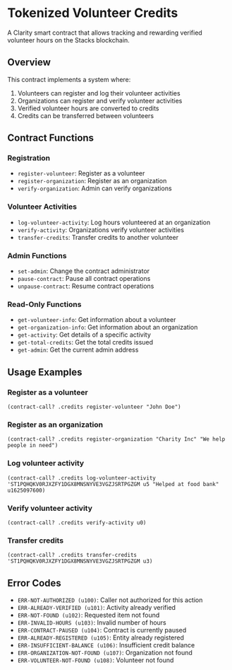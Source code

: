 # Tokenized Volunteer Credits

A Clarity smart contract that allows tracking and rewarding verified volunteer hours on the Stacks blockchain.

## Overview

This contract implements a system where:

1. Volunteers can register and log their volunteer activities
2. Organizations can register and verify volunteer activities
3. Verified volunteer hours are converted to credits
4. Credits can be transferred between volunteers

## Contract Functions

### Registration

- `register-volunteer`: Register as a volunteer
- `register-organization`: Register as an organization
- `verify-organization`: Admin can verify organizations

### Volunteer Activities

- `log-volunteer-activity`: Log hours volunteered at an organization
- `verify-activity`: Organizations verify volunteer activities
- `transfer-credits`: Transfer credits to another volunteer

### Admin Functions

- `set-admin`: Change the contract administrator
- `pause-contract`: Pause all contract operations
- `unpause-contract`: Resume contract operations

### Read-Only Functions

- `get-volunteer-info`: Get information about a volunteer
- `get-organization-info`: Get information about an organization
- `get-activity`: Get details of a specific activity
- `get-total-credits`: Get the total credits issued
- `get-admin`: Get the current admin address

## Usage Examples

### Register as a volunteer

```clarity
(contract-call? .credits register-volunteer "John Doe")
```

### Register as an organization

```clarity
(contract-call? .credits register-organization "Charity Inc" "We help people in need")
```

### Log volunteer activity

```clarity
(contract-call? .credits log-volunteer-activity 'ST1PQHQKV0RJXZFY1DGX8MNSNYVE3VGZJSRTPGZGM u5 "Helped at food bank" u1625097600)
```

### Verify volunteer activity

```clarity
(contract-call? .credits verify-activity u0)
```

### Transfer credits

```clarity
(contract-call? .credits transfer-credits 'ST1PQHQKV0RJXZFY1DGX8MNSNYVE3VGZJSRTPGZGM u3)
```

## Error Codes

- `ERR-NOT-AUTHORIZED (u100)`: Caller not authorized for this action
- `ERR-ALREADY-VERIFIED (u101)`: Activity already verified
- `ERR-NOT-FOUND (u102)`: Requested item not found
- `ERR-INVALID-HOURS (u103)`: Invalid number of hours
- `ERR-CONTRACT-PAUSED (u104)`: Contract is currently paused
- `ERR-ALREADY-REGISTERED (u105)`: Entity already registered
- `ERR-INSUFFICIENT-BALANCE (u106)`: Insufficient credit balance
- `ERR-ORGANIZATION-NOT-FOUND (u107)`: Organization not found
- `ERR-VOLUNTEER-NOT-FOUND (u108)`: Volunteer not found